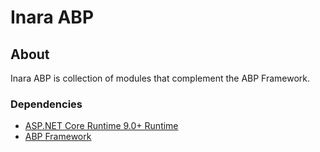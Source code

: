 # Inara ABP 

## About

Inara ABP is collection of modules that complement the ABP Framework.

### Dependencies

* [ASP.NET Core Runtime 9.0+ Runtime](https://dotnet.microsoft.com/download/dotnet)
* [ABP Framework](https://abp.io/)
